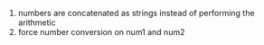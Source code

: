 1. numbers are concatenated as strings instead of performing the arithmetic
2. force number conversion on num1 and num2
